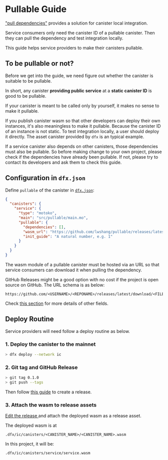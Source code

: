 # Pullable Guide

["pull dependencies"](https://github.com/dfinity/sdk/blob/master/docs/concepts/pull-dependencies.md) provides a solution for canister local integration.

Service consumers only need the canister ID of a pullable canister. Then they can pull the dependency and test integration locally.

This guide helps service providers to make their canisters pullable.

## To be pullable or not?

Before we get into the guide, we need figure out whether the canister is suitable to be pullable.

In short, any canister **providing public service** at a **static canister ID** is good to be pullable.

If your canister is meant to be called only by yourself, it makes no sense to make it pullable.

If you publish canister wasm so that other developers can deploy their own instances, it's also meaningless to make it pullable. Because the canister ID of an instance is not static. To test integration locally, a user should deploy it directly. The asset canister provided by `dfx` is an typical example.

If a service canister also depends on other canisters, those dependencies must also be pullable. So before making change to your own project, please check if the dependencies have already been pullable. If not, please try to contact its developers and ask them to check this guide.

## Configuration in `dfx.json`

Define `pullable` of the canister in [`dfx.json`](./dfx.json):

```json
{
  "canisters": {
    "service": {
      "type": "motoko",
      "main": "src/pullable/main.mo",
      "pullable": {
        "dependencies": [],
        "wasm_url": "https://github.com/lwshang/pullable/releases/latest/download/service.wasm",
        "init_guide": "A natural number, e.g. 1"
      }
    }
  }
}
```

The wasm module of a pullable canister must be hosted via an URL so that service consumers can download it when pulling the dependency.

GitHub Releases might be a good option with no cost if the project is open source on GitHub. The URL schema is as below:

```
https://github.com/<USERNAME>/<REPONAME>/releases/latest/download/<FILENAME>
```

Check [this section](https://github.com/dfinity/sdk/blob/master/docs/concepts/pull-dependencies.md#service-provider-workflow) for more details of other fields.

## Deploy Routine

Service providers will need follow a deploy routine as below.

### 1. Deploy the canister to the mainnet

```sh
> dfx deploy --network ic
```

### 2. Git tag and GitHub Release

```sh
> git tag 0.1.0
> git push --tags
```

Then follow [this guide](https://docs.github.com/en/repositories/releasing-projects-on-github/managing-releases-in-a-repository#creating-a-release) to create a release.

### 3. Attach the wasm to release assets

[Edit the release ](https://docs.github.com/en/repositories/releasing-projects-on-github/managing-releases-in-a-repository#editing-a-release) and attach the deployed wasm as a release asset.

The deployed wasm is at

```
.dfx/ic/canisters/<CANISTER_NAME>/<CANISTER_NAME>.wasm
```

In this project, it will be:


```
.dfx/ic/canisters/service/service.wasm
```
